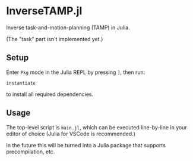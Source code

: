 # InverseTAMP.jl

Inverse task-and-motion-planning (TAMP) in Julia. 

(The "task" part isn't implemented yet.)

## Setup

Enter `Pkg` mode in the Julia REPL by pressing `]`, then run:

```
instantiate
```

to install all required dependencies.

## Usage

The top-level script is `main.jl`, which can be executed line-by-line in your editor of choice (Julia for VSCode is recommended.)

In the future this will be turned into a Julia package that supports precompilation, etc.
